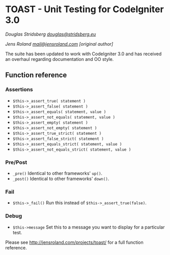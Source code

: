 # TOAST - Unit Testing for CodeIgniter 3.0

_Douglas Stridsberg <douglas@stridsberg.eu>_

_Jens Roland <mail@jensroland.com> [original author]_

The suite has been updated to work with CodeIgniter 3.0 and has received an overhaul regarding documentation and OO style.

## Function reference
### Assertions
* `$this->_assert_true( statement )`
* `$this->_assert_false( statement )`
* `$this->_assert_equals( statement, value )`
* `$this->_assert_not_equals( statement, value )`
* `$this->_assert_empty( statement )`
* `$this->_assert_not_empty( statement )`
* `$this->_assert_true_strict( statement )`
* `$this->_assert_false_strict( statement )`
* `$this->_assert_equals_strict( statement, value )`
* `$this->_assert_not_equals_strict( statement, value )`

### Pre/Post
* `_pre()` Identical to other frameworks' `up()`.
* `_post()` Identical to other frameworks' `down()`.

### Fail
* `$this->_fail()` Run this instead of `$this->_assert_true(false)`.

### Debug
* `$this->message` Set this to a message you want to display for a particular test.

Please see <http://jensroland.com/projects/toast/> for a full function reference.
